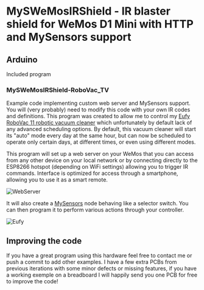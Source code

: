 MySWeMosIRShield - IR blaster shield for WeMos D1 Mini with HTTP and MySensors support
==========


Arduino
-------

Included program

### MySWeMosIRShield-RoboVac_TV
Example code implementing custom web server and MySensors support.
You will (very probably) need to modify this code with your own IR codes and definitions.
This program was created to allow me to control my [Eufy RoboVac 11 robotic vacuum cleaner](http://amzn.to/2pbbndL) which unfortunately by default lack of any advanced scheduling options. By default, this vacuum cleaner will start its "auto" mode every day at the same hour, but can now be scheduled to operate only certain days, at different times, or even using different modes.

This program will set up a web server on your WeMos that you can access from any other device on your local network or by connecting directly to the ESP8266 hotspot (depending on WiFi settings) allowing you to trigger IR commands.
Interface is optimized for access through a smartphone, allowing you to use it as a smart remote.

![WebServer](https://raw.githubusercontent.com/emc2cube/MySWeMosIRShield/master/img/webserver.png)

It will also create a [MySensors](http://www.mysensors.org) node behaving like a selector switch. You can then program it to perform various actions through your controller.

![Eufy](https://raw.githubusercontent.com/emc2cube/MySWeMosIRShield/master/img/eufy.png)


Improving the code
----------------

If you have a great program using this hardware feel free to contact me or push a commit to add other examples.
I have a few extra PCBs from previous iterations with some minor defects or missing features, if you have a working exemple on a breadboard I will happily send you one PCB for free to improve the code!